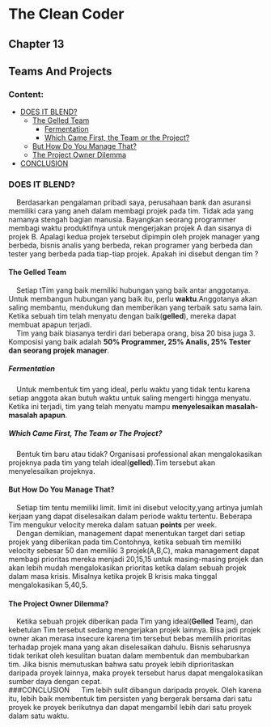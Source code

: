 # The Clean Coder
## Chapter 13
## Teams And Projects
### Content:
* [DOES IT BLEND?](#does-it-blend)
	* [The Gelled Team](#the-gelled-team)
		* [Fermentation](#fermentation)
		* [Which Came First, the Team or the Project?](#which-came-first-,the-team-or-the-project?)
	* [But How Do You Manage That?](#but-how-do-you-manage-that?)
	* [The Project Owner Dilemma](#the-project-owner-dilemma)
* [CONCLUSION](#conclusion)

### DOES IT BLEND?
&nbsp;&nbsp;&nbsp;&nbsp;Berdasarkan pengalaman pribadi saya, perusahaan bank dan asuransi memiliki cara yang aneh dalam membagi projek pada tim. Tidak ada yang namanya stengah bagian manusia. Bayangkan seorang programmer membagi waktu produktifnya untuk mengerjakan projek A dan sisanya di projek B. Apalagi kedua projek tersebut dipimpin oleh projek manager yang berbeda, bisnis analis yang berbeda, rekan programer yang berbeda dan tester yang berbeda pada tiap-tiap projek. Apakah ini disebut dengan tim ?
</br>
#### The Gelled Team
&nbsp;&nbsp;&nbsp;&nbsp;Setiap tTim yang baik memiliki hubungan yang baik antar anggotanya. Untuk membangun hubungan yang baik itu, perlu **waktu**.Anggotanya akan saling membantu, mendukung dan memberikan yang terbaik satu sama lain. Ketika sebuah tim telah menyatu dengan baik(**gelled**), mereka dapat membuat apapun terjadi.
</br>
&nbsp;&nbsp;&nbsp;&nbsp;Tim yang baik biasanya terdiri dari beberapa orang, bisa 20 bisa juga 3. Komposisi yang baik adalah  **50% Programmer, 25% Analis, 25% Tester dan seorang projek manager**.
</br>
##### Fermentation
&nbsp;&nbsp;&nbsp;&nbsp;Untuk membentuk tim yang ideal, perlu waktu yang tidak tentu karena setiap anggota akan butuh waktu untuk saling mengerti hingga menyatu. Ketika ini terjadi, tim yang telah menyatu mampu **menyelesaikan masalah-masalah apapun**.
</br>
##### Which Came First, The Team or The Project?
&nbsp;&nbsp;&nbsp;&nbsp;Bentuk tim baru atau tidak? Organisasi professional akan mengalokasikan projeknya pada tim yang telah ideal(**gelled**).Tim tersebut akan menyelesaikan projeknya.
</br>
#### But How Do You Manage That?
&nbsp;&nbsp;&nbsp;&nbsp;Setiap tim tentu memiliki limit. limit ini disebut velocity,yang artinya jumlah kerjaan yang dapat diselesaikan dalam periode waktu tertentu. Beberapa Tim mengukur velocity mereka dalam satuan **points** per week.</br>
&nbsp;&nbsp;&nbsp;&nbsp;Dengan demikian, management dapat menentukan target dari setiap projek yang diberikan pada tim.Contohnya, ketika sebuah tim memiliki velocity sebesar 50 dan memiliki 3 projek(A,B,C), maka management dapat membagi prioritas mereka menjadi 20,15,15 untuk masing-masing projek dan akan lebih mudah mengalokasikan prioritas ketika dalam sebuah projek dalam masa krisis. Misalnya ketika projek B krisis maka tinggal mengalokasikan 5,40,5.
</br>
#### The Project Owner Dilemma?
&nbsp;&nbsp;&nbsp;&nbsp;Ketika sebuah projek diberikan pada Tim yang ideal(**Gelled** Team), dan kebetulan Tim tersebut sedang mengerjakan projek lainnya. Bisa jadi projek owner akan merasa insecure karena tim tersebut bebas memilih prioritas terhadap projek mana yang akan diselesaikan dahulu. Bisnis seharusnya tidak terikat oleh kesulitan buatan dalam
membentuk dan membubarkan tim. Jika bisnis memutuskan
bahwa satu proyek lebih diprioritaskan daripada proyek
lainnya, maka proyek tersebut harus dapat mengalokasikan
sumber daya dengan cepat.
</br>
###CONCLUSION
&nbsp;&nbsp;&nbsp;&nbsp;
Tim lebih sulit dibangun daripada proyek. Oleh karena itu, lebih baik membentuk tim persisten yang bergerak bersama dari satu proyek ke proyek berikutnya dan dapat mengambil lebih dari satu proyek dalam satu waktu.